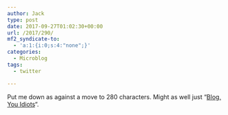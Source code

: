 ```yaml
---
author: Jack
type: post
date: 2017-09-27T01:02:30+00:00
url: /2017/290/
mf2_syndicate-to:
  - 'a:1:{i:0;s:4:"none";}'
categories:
  - Microblog
tags:
  - twitter

---
```

Put me down as against a move to 280 characters. Might as well just &#8220;[Blog, You Idiots][1]&#8220;.

 [1]: https://www.thehairpin.com/2016/08/blog-you-idiots/